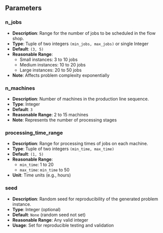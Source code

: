 ## Parameters

### n_jobs
- **Description**: Range for the number of jobs to be scheduled in the flow shop.
- **Type**: Tuple of two integers `(min_jobs, max_jobs)` or single Integer
- **Default**: `(3, 5)`
- **Reasonable Range**: 
  - Small instances: 3 to 10 jobs
  - Medium instances: 10 to 20 jobs
  - Large instances: 20 to 50 jobs
- **Note**: Affects problem complexity exponentially

### n_machines
- **Description**: Number of machines in the production line sequence.
- **Type**: Integer
- **Default**: `3`
- **Reasonable Range**: 2 to 15 machines
- **Note**: Represents the number of processing stages

### processing_time_range
- **Description**: Range for processing times of jobs on each machine.
- **Type**: Tuple of two integers `(min_time, max_time)`
- **Default**: `(1, 5)`
- **Reasonable Range**:
  - `min_time`: 1 to 20
  - `max_time`: `min_time` to 50
- **Unit**: Time units (e.g., hours)

### seed
- **Description**: Random seed for reproducibility of the generated problem instance.
- **Type**: Integer (optional)
- **Default**: `None` (random seed not set)
- **Reasonable Range**: Any valid integer
- **Usage**: Set for reproducible testing and validation